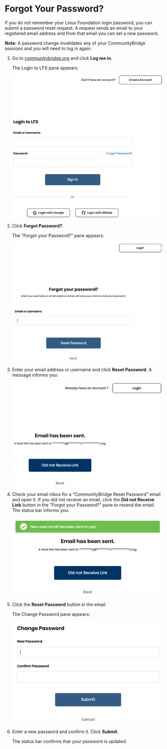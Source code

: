 # Forgot Your Password?
If you do not remember your Linux Foundation login password, you can submit a password reset request. A request sends an email to your registered email address and from that email  you can set a new password.

**Note:** A password change invalidates any of your CommunityBridge sessions and you will need to log in again.

1. Go to [communitybridge.org](https://communitybridge.org/) and click **Log me in**.

   The Login to LFX pane appears:

   ![Login to LFX](imgs/LFX-Login-to-LFX.png)

1. Click **Forgot Password?**.

   The ”Forgot your Password?” pane appears:

   ![Forgot your password?](imgs/LFX-Forgot-your-password.png)

1. Enter your email address or username and click **Reset Password**. A message informs you:

   ![Email Sent Message](imgs/LFX-Email-Has-Been-Sent.png)

1. Check your email inbox for a “CommunityBridge Reset Password” email and open it. If you did not receive an email, click the **Did not Receive Link** button in the ”Forgot your Password?” pane to resend the email. The status bar informs you:

   ![New Reset Password Email Sent](imgs/LFX-New-Reset-Password-Email-Sent.png)

1. Click the **Reset Password** button in the email.

   The Change Password pane appears:

   ![Change Password](imgs/LFX-Change-Password.png)

1. Enter a new password and confirm it. Click **Submit**.

   The status bar confirms that your password is updated.